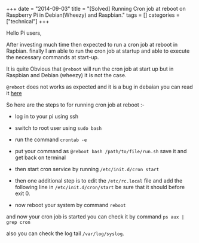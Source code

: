 +++
date = "2014-09-03"
title = "[Solved] Running Cron job at reboot on Raspberry Pi in Debian(Wheezy) and Raspbian."
tags = []
categories = ["technical"]
+++

Hello Pi users,

After investing much time then expected to run a cron job at reboot in Rapbian. finally I am able to run the cron job at startup and able to execute the necessary commands at start-up.

It is quite Obvious that `@reboot` will run the cron job at start up but in Raspbian and Debian (wheezy) it is not the case.

`@reboot` does not works as expected and it is a bug in debaian you can read it [here](https://bugs.debian.org/cgi-bin/bugreport.cgi?bug=635473)

So here are the steps to for running cron job at reboot :-

* log in to your pi using ssh

* switch to root user using `sudo bash`

* run the command `crontab -e`

* put your command as `@reboot bash /path/to/file/run.sh` save it and get back on terminal

* then start cron service by running `/etc/init.d/cron start`

* then one additional step is to edit the `/etc/rc.local` file and add the following line in `/etc/init.d/cron/start`  be sure that it should before exit 0.

* now reboot your system by command `reboot`

and now your cron job is started you can check it by command `ps aux | grep cron`

also you can check the log tail `/var/log/syslog`.